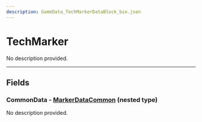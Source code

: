 ```yaml
---
description: GameData_TechMarkerDataBlock_bin.json
---
```


# TechMarker

No description provided.

***

## Fields

### CommonData - [MarkerDataCommon](../../nested-types/markerdatacommon.md) (nested type)

No description provided.

